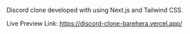 Discord clone developed with using Next.js and Tailwind CSS.

Live Preview Link: https://discord-clone-barehera.vercel.app/
